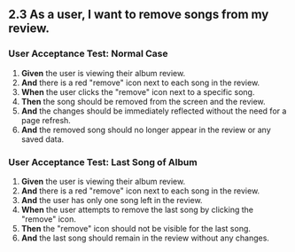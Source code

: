 ## 2.3 As a user, I want to remove songs from my review.

### User Acceptance Test: Normal Case

1. **Given** the user is viewing their album review.
2. **And** there is a red "remove" icon next to each song in the review.
3. **When** the user clicks the "remove" icon next to a specific song.
4. **Then** the song should be removed from the screen and the review.
5. **And** the changes should be immediately reflected without the need for a page refresh.
6. **And** the removed song should no longer appear in the review or any saved data.

### User Acceptance Test: Last Song of Album

1. **Given** the user is viewing their album review.
2. **And** there is a red "remove" icon next to each song in the review.
3. **And** the user has only one song left in the review.
4. **When** the user attempts to remove the last song by clicking the "remove" icon.
5. **Then** the "remove" icon should not be visible for the last song.
6. **And** the last song should remain in the review without any changes.

